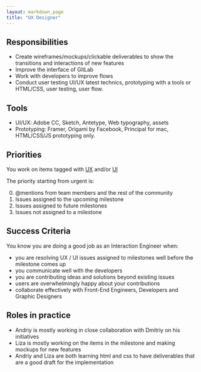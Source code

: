 ```yaml
---
layout: markdown_page
title: "UX Designer"
---
```


## Responsibilities

* Create wireframes/mockups/clickable deliverables to show the transitions and interactions of new features
* Improve the interface of GitLab
* Work with developers to improve flows
* Conduct user testing
UI/UX latest technics, prototyping with a tools or HTML/CSS, user testing, user flow.

## Tools

* UI/UX: Adobe CC, Sketch, Antetype, Web typography, assets
* Prototyping: Framer, Origami by Facebook, Principal for mac, HTML/CSS/JS prototyping only.

## Priorities

You work on items tagged with [UX](https://gitlab.com/gitlab-org/gitlab-ce/issues?label_name=ux) and/or [UI](https://gitlab.com/gitlab-org/gitlab-ce/issues?label_name=ui)

The priority starting from urgent is:

0. @mentions from team members and the rest of the community
1. Issues assigned to the upcoming milestone
2. Issues assigned to future milestones
3. Issues not assigned to a milestone

## Success Criteria

You know you are doing a good job as an Interaction Engineer when:

* you are resolving UX / UI issues assigned to milestones well before the milestone comes up
* you communicate well with the developers
* you are contributing ideas and solutions beyond existing issues
* users are overwhelmingly happy about your contributions
* collaborate effectively with Front-End Engineers, Developers and Graphic Designers

## Roles in practice

* Andriy is mostly working in close collaboration with Dmitriy on his initiatives
* Liza is mostly working on the items in the milestone and making mockups for new features
* Andriy and Liza are both learning html and css to have deliverables that are a good draft for the implementation
